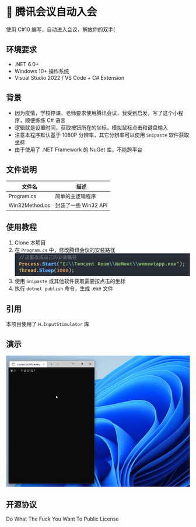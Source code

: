 # 📡 腾讯会议自动入会
使用 C#10 编写，自动进入会议，解放你的双手(

## 环境要求
- .NET 6.0+
- Windows 10+ 操作系统
- Visual Studio 2022 / VS Code + C# Extension

## 背景

- 因为疫情，学校停课，老师要求使用腾讯会议，我受到启发，写了这个小程序，顺便练练 C# 语言
- 逻辑就是设置时间，获取按钮所在的坐标，模拟鼠标点击和键盘输入
- 注意本程序默认基于 1080P 分辨率，其它分辨率可以使用 `Snipaste` 软件获取坐标
- 由于使用了 .NET Framework 的 NuGet 库，不能跨平台

## 文件说明
| 文件名            | 描述                |
| -----------      | -----------        |
| Program.cs       | 简单的主逻辑程序           |
| Win32Method.cs   | 封装了一些 Win32 API |

## 使用教程
1.  Clone 本项目
2.  在 `Program.cs` 中，修改腾讯会议的安装路径
![使用](./usage.png)
3. 使用 `Snipaste` 或其他软件获取需要按点击的坐标
4.  执行 `dotnet publish` 命令，生成 .exe 文件

## 引用

本项目使用了 `H.InputStimulator` 库

## 演示
![演示](./demo.gif)

## 开源协议
Do What The Fuck You Want To Public License
